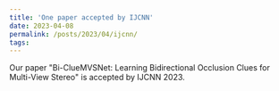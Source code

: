 ```yaml
---
title: 'One paper accepted by IJCNN'
date: 2023-04-08
permalink: /posts/2023/04/ijcnn/
tags:
---
```

Our paper "Bi-ClueMVSNet: Learning Bidirectional Occlusion Clues for Multi-View Stereo" is accepted by IJCNN 2023.